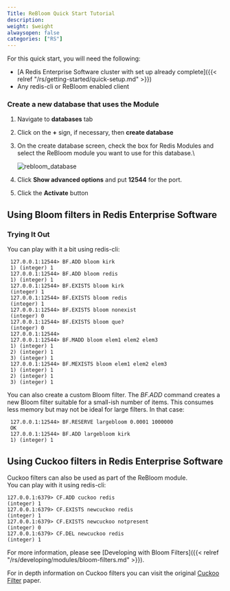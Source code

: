 ```yaml
---
Title: ReBloom Quick Start Tutorial
description: 
weight: $weight
alwaysopen: false
categories: ["RS"]
---
```

For this quick start, you will need the following:

- [A Redis Enterprise Software cluster with set up already
    complete]({{< relref "/rs/getting-started/quick-setup.md" >}})
- Any redis-cli or ReBloom enabled client

### Create a new database that uses the Module

1. Navigate to **databases** tab
1. Click on the **+** sign, if necessary, then **create database**
1. On the create database screen, check the box for Redis Modules and
    select the ReBloom module you want to use for this database.\

    ![rebloom_database](/images/rs/rebloom_database.png?width=797&height=556)
1. Click **Show advanced options** and put **12544** for the port.
1. Click the **Activate** button

## Using Bloom filters in Redis Enterprise Software

### Trying It Out

You can play with it a bit using redis-cli:

```src
 127.0.0.1:12544> BF.ADD bloom kirk
 1) (integer) 1
 127.0.0.1:12544> BF.ADD bloom redis
 1) (integer) 1
 127.0.0.1:12544> BF.EXISTS bloom kirk
 (integer) 1
 127.0.0.1:12544> BF.EXISTS bloom redis
 (integer) 1
 127.0.0.1:12544> BF.EXISTS bloom nonexist
 (integer) 0
 127.0.0.1:12544> BF.EXISTS bloom que?
 (integer) 0
 127.0.0.1:12544>
 127.0.0.1:12544> BF.MADD bloom elem1 elem2 elem3
 1) (integer) 1
 2) (integer) 1
 3) (integer) 1
 127.0.0.1:12544> BF.MEXISTS bloom elem1 elem2 elem3
 1) (integer) 1
 2) (integer) 1
 3) (integer) 1
```

You can also create a custom Bloom filter. The *BF.ADD* command creates
a new Bloom filter suitable for a small-ish number of items. This
consumes less memory but may not be ideal for large filters. In that
case:

```src
 127.0.0.1:12544> BF.RESERVE largebloom 0.0001 1000000
 OK
 127.0.0.1:12544> BF.ADD largebloom kirk
 1) (integer) 1
```

## Using Cuckoo filters in Redis Enterprise Software

Cuckoo filters can also be used as part of the ReBloom module.\
You can play with it using redis-cli:

```src
127.0.0.1:6379> CF.ADD cuckoo redis
(integer) 1
127.0.0.1:6379> CF.EXISTS newcuckoo redis
(integer) 1
127.0.0.1:6379> CF.EXISTS newcuckoo notpresent
(integer) 0
127.0.0.1:6379> CF.DEL newcuckoo redis
(integer) 1
```

For more information, please see [Developing with Bloom
Filters]({{< relref "/rs/developing/modules/bloom-filters.md" >}}).

For in depth information on Cuckoo filters you can visit the
original [Cuckoo
Filter](https://www.cs.cmu.edu/~dga/papers/cuckoo-conext2014.pdf) paper.
